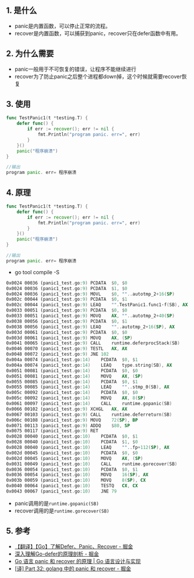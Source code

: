 ## 1. 是什么
- panic是内置函数，可以停止正常的流程。
- recover是内置函数，可以捕获到panic，recover只在defer函数中有用。
## 2. 为什么需要
- panic一般用于不可恢复的错误，让程序不能继续进行
- recover为了防止panic之后整个进程都down掉，这个时候就需要recover恢复
## 3. 使用

```go
func TestPanic1(t *testing.T) {
	defer func() {
		if err := recover(); err != nil {
			fmt.Println("program panic. err=", err)
		}
	}()
	panic("程序崩溃")
}

//输出
program panic. err= 程序崩溃
```

## 4. 原理

```go
func TestPanic1(t *testing.T) {
	defer func() {
		if err := recover(); err != nil {
			fmt.Println("program panic. err=", err)
		}
	}()
	panic("程序崩溃")
}

//输出
program panic. err= 程序崩溃
```

- go tool compile -S
```asm
0x0024 00036 (panic1_test.go:9)	PCDATA	$0, $0
0x0024 00036 (panic1_test.go:9)	PCDATA	$1, $0
0x0024 00036 (panic1_test.go:9)	MOVL	$0, ""..autotmp_2+16(SP)
0x002c 00044 (panic1_test.go:9)	PCDATA	$0, $1
0x002c 00044 (panic1_test.go:9)	LEAQ	"".TestPanic1.func1·f(SB), AX
0x0033 00051 (panic1_test.go:9)	PCDATA	$0, $0
0x0033 00051 (panic1_test.go:9)	MOVQ	AX, ""..autotmp_2+40(SP)
0x0038 00056 (panic1_test.go:9)	PCDATA	$0, $1
0x0038 00056 (panic1_test.go:9)	LEAQ	""..autotmp_2+16(SP), AX
0x003d 00061 (panic1_test.go:9)	PCDATA	$0, $0
0x003d 00061 (panic1_test.go:9)	MOVQ	AX, (SP)
0x0041 00065 (panic1_test.go:9)	CALL	runtime.deferprocStack(SB)
0x0046 00070 (panic1_test.go:9)	TESTL	AX, AX
0x0048 00072 (panic1_test.go:9)	JNE	102
0x004a 00074 (panic1_test.go:14)	PCDATA	$0, $1
0x004a 00074 (panic1_test.go:14)	LEAQ	type.string(SB), AX
0x0051 00081 (panic1_test.go:14)	PCDATA	$0, $0
0x0051 00081 (panic1_test.go:14)	MOVQ	AX, (SP)
0x0055 00085 (panic1_test.go:14)	PCDATA	$0, $1
0x0055 00085 (panic1_test.go:14)	LEAQ	""..stmp_0(SB), AX
0x005c 00092 (panic1_test.go:14)	PCDATA	$0, $0
0x005c 00092 (panic1_test.go:14)	MOVQ	AX, 8(SP)
0x0061 00097 (panic1_test.go:14)	CALL	runtime.gopanic(SB)
0x0066 00102 (panic1_test.go:9)	XCHGL	AX, AX
0x0067 00103 (panic1_test.go:9)	CALL	runtime.deferreturn(SB)
0x006c 00108 (panic1_test.go:9)	MOVQ	72(SP), BP
0x0071 00113 (panic1_test.go:9)	ADDQ	$80, SP
0x0075 00117 (panic1_test.go:9)	RET
0x0028 00040 (panic1_test.go:10)	PCDATA	$0, $1
0x0028 00040 (panic1_test.go:10)	PCDATA	$1, $0
0x0028 00040 (panic1_test.go:10)	LEAQ	""..fp+112(SP), AX
0x002d 00045 (panic1_test.go:10)	PCDATA	$0, $0
0x002d 00045 (panic1_test.go:10)	MOVQ	AX, (SP)
0x0031 00049 (panic1_test.go:10)	CALL	runtime.gorecover(SB)
0x0036 00054 (panic1_test.go:10)	PCDATA	$0, $1
0x0036 00054 (panic1_test.go:10)	MOVQ	16(SP), AX
0x003b 00059 (panic1_test.go:10)	MOVQ	8(SP), CX
0x0040 00064 (panic1_test.go:10)	TESTQ	CX, CX
0x0043 00067 (panic1_test.go:10)	JNE	79
```

- panic调用的是`runtime.gopanic(SB)`
- recover调用的是`runtime.gorecover(SB)`

## 5. 参考
- [【翻译】【Go】了解Defer、Panic、Recover \- 掘金](https://juejin.im/post/6844903902853201927)
- [深入理解Go\-defer的原理剖析 \- 掘金](https://juejin.im/post/6844903936508297223)
- [Go 语言 panic 和 recover 的原理 \| Go 语言设计与实现](https://draveness.me/golang/docs/part2-foundation/ch05-keyword/golang-panic-recover/)
- [\[译\] Part 32: golang 中的 panic 和 recover \- 掘金](https://juejin.im/post/6844903810201026567)